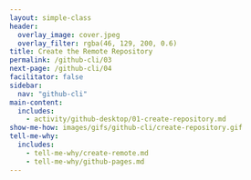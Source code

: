 ```yaml
---
layout: simple-class
header:
  overlay_image: cover.jpeg
  overlay_filter: rgba(46, 129, 200, 0.6)
title: Create the Remote Repository
permalink: /github-cli/03
next-page: /github-cli/04
facilitator: false
sidebar:
  nav: "github-cli"
main-content:
  includes:
    - activity/github-desktop/01-create-repository.md
show-me-how: images/gifs/github-cli/create-repository.gif
tell-me-why:
  includes:
    - tell-me-why/create-remote.md
    - tell-me-why/github-pages.md
---
```

